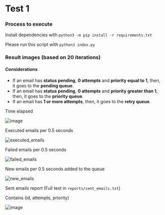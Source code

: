 # Test 1

### Process to execute

Install dependencies with `python3 -m pip install -r requirements.txt`

Please run this script with `python3 index.py`

### Result images (based on 20 iterations)

#### Considerations

- If an email has **status pending**, **0 attempts** and **priority equal to 1**, then, it goes to the **pending queue**.
- If an email has **status pending**, **0 attempts** and **priority greater than 1**, then, it goes to the **priority queue**.
- If an email has **1 or more attempts**, then, it goes to the **retry queue**.

Time elapsed 

![image](https://user-images.githubusercontent.com/34191864/208284559-1a839095-0b5e-45c3-a531-e6114dda4e41.png)


Executed emails per 0.5 seconds

![executed_emails](https://user-images.githubusercontent.com/34191864/208284564-9bf7f3b7-c036-4999-afb5-0bffcc15cda2.jpeg)


Failed emails per 0.5 seconds

![failed_emails](https://user-images.githubusercontent.com/34191864/208284569-8703bc5f-1b8e-4ad1-9baf-946b5b21e425.jpeg)


New emails per 0.5 seconds added to the queue

![new_emails](https://user-images.githubusercontent.com/34191864/208284574-065c73e9-4a02-4a3d-9f6a-63a87b2ec85a.jpeg)



Sent emails report (Full text in `reports/sent_emails.txt`)

Contains (id, attempts, priority) 

![image](https://user-images.githubusercontent.com/34191864/208284588-a95f5e9a-8c23-43c7-bdac-55a21b05e5c2.png)



